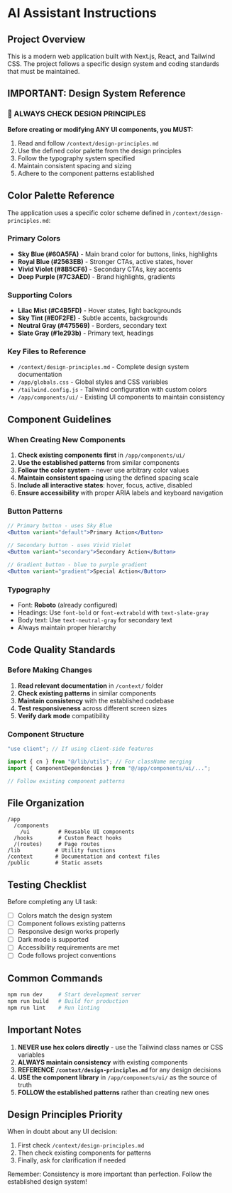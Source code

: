 # AI Assistant Instructions

## Project Overview
This is a modern web application built with Next.js, React, and Tailwind CSS. The project follows a specific design system and coding standards that must be maintained.

## IMPORTANT: Design System Reference

### 🎨 ALWAYS CHECK DESIGN PRINCIPLES
**Before creating or modifying ANY UI components, you MUST:**
1. Read and follow `/context/design-principles.md`
2. Use the defined color palette from the design principles
3. Follow the typography system specified
4. Maintain consistent spacing and sizing
5. Adhere to the component patterns established

## Color Palette Reference
The application uses a specific color scheme defined in `/context/design-principles.md`:

### Primary Colors
- **Sky Blue (#60A5FA)** - Main brand color for buttons, links, highlights
- **Royal Blue (#2563EB)** - Stronger CTAs, active states, hover
- **Vivid Violet (#8B5CF6)** - Secondary CTAs, key accents  
- **Deep Purple (#7C3AED)** - Brand highlights, gradients

### Supporting Colors
- **Lilac Mist (#C4B5FD)** - Hover states, light backgrounds
- **Sky Tint (#E0F2FE)** - Subtle accents, backgrounds
- **Neutral Gray (#475569)** - Borders, secondary text
- **Slate Gray (#1e293b)** - Primary text, headings

### Key Files to Reference
- `/context/design-principles.md` - Complete design system documentation
- `/app/globals.css` - Global styles and CSS variables
- `/tailwind.config.js` - Tailwind configuration with custom colors
- `/app/components/ui/` - Existing UI components to maintain consistency

## Component Guidelines

### When Creating New Components
1. **Check existing components first** in `/app/components/ui/`
2. **Use the established patterns** from similar components
3. **Follow the color system** - never use arbitrary color values
4. **Maintain consistent spacing** using the defined spacing scale
5. **Include all interactive states**: hover, focus, active, disabled
6. **Ensure accessibility** with proper ARIA labels and keyboard navigation

### Button Patterns
```jsx
// Primary button - uses Sky Blue
<Button variant="default">Primary Action</Button>

// Secondary button - uses Vivid Violet  
<Button variant="secondary">Secondary Action</Button>

// Gradient button - blue to purple gradient
<Button variant="gradient">Special Action</Button>
```

### Typography
- Font: **Roboto** (already configured)
- Headings: Use `font-bold` or `font-extrabold` with `text-slate-gray`
- Body text: Use `text-neutral-gray` for secondary text
- Always maintain proper hierarchy

## Code Quality Standards

### Before Making Changes
1. **Read relevant documentation** in `/context/` folder
2. **Check existing patterns** in similar components
3. **Maintain consistency** with the established codebase
4. **Test responsiveness** across different screen sizes
5. **Verify dark mode** compatibility

### Component Structure
```jsx
"use client"; // If using client-side features

import { cn } from "@/lib/utils"; // For className merging
import { ComponentDependencies } from "@/app/components/ui/...";

// Follow existing component patterns
```

## File Organization
```
/app
  /components
    /ui         # Reusable UI components
  /hooks        # Custom React hooks
  /(routes)     # Page routes
/lib           # Utility functions
/context       # Documentation and context files
/public        # Static assets
```

## Testing Checklist
Before completing any UI task:
- [ ] Colors match the design system
- [ ] Component follows existing patterns
- [ ] Responsive design works properly
- [ ] Dark mode is supported
- [ ] Accessibility requirements are met
- [ ] Code follows project conventions

## Common Commands
```bash
npm run dev     # Start development server
npm run build   # Build for production
npm run lint    # Run linting
```

## Important Notes
1. **NEVER use hex colors directly** - use the Tailwind class names or CSS variables
2. **ALWAYS maintain consistency** with existing components
3. **REFERENCE `/context/design-principles.md`** for any design decisions
4. **USE the component library** in `/app/components/ui/` as the source of truth
5. **FOLLOW the established patterns** rather than creating new ones

## Design Principles Priority
When in doubt about any UI decision:
1. First check `/context/design-principles.md`
2. Then check existing components for patterns
3. Finally, ask for clarification if needed

Remember: Consistency is more important than perfection. Follow the established design system!